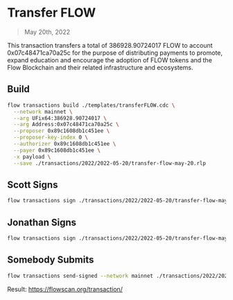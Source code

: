 # Transfer FLOW

> May 20th, 2022

This transaction transfers a total of 386928.90724017 FLOW to account 0x07c48471ca70a25c for the purpose of distributing payments to promote, expand education and encourage the adoption of FLOW tokens and the Flow Blockchain and their related infrastructure and ecosystems.

## Build

```sh
flow transactions build ./templates/transferFLOW.cdc \
  --network mainnet \
  --arg UFix64:386928.90724017 \
  --arg Address:0x07c48471ca70a25c \
  --proposer 0x89c1608db1c451ee \
  --proposer-key-index 0 \
  --authorizer 0x89c1608db1c451ee \
  --payer 0x89c1608db1c451ee \
  -x payload \
  --save ./transactions/2022/2022-05-20/transfer-flow-may-20.rlp
```

## Scott Signs

```sh
flow transactions sign ./transactions/2022/2022-05-20/transfer-flow-may-20.rlp --signer scott --filter payload --save ./transactions/2022/2022-05-20/transfer-flow-may-20-sig-1.rlp
```

## Jonathan Signs

```sh
flow transactions sign ./transactions/2022/2022-05-20/transfer-flow-may-20-sig-1.rlp --signer jonathan --filter payload --save ./transactions/2022/2022-05-20/transfer-flow-may-20-sig-2.rlp
```

## Somebody Submits

```sh
flow transactions send-signed --network mainnet ./transactions/2022/2022-05-20/transfer-flow-may-20-sig-2.rlp
```

Result: https://flowscan.org/transaction/

